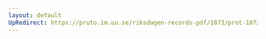 ```yaml
---
layout: default
UpRedirect: https://pruto.im.uu.se/riksdagen-records-pdf/1873/prot-1873--ak--203.pdf
---
```

